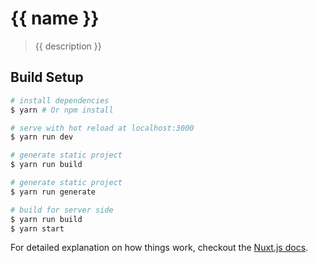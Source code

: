 # {{ name }}

> {{ description }}

## Build Setup

``` bash
# install dependencies
$ yarn # Or npm install

# serve with hot reload at localhost:3000
$ yarn run dev

# generate static project
$ yarn run build

# generate static project
$ yarn run generate

# build for server side
$ yarn run build
$ yarn start
```

For detailed explanation on how things work, checkout the [Nuxt.js docs](https://github.com/nuxt/nuxt.js).
